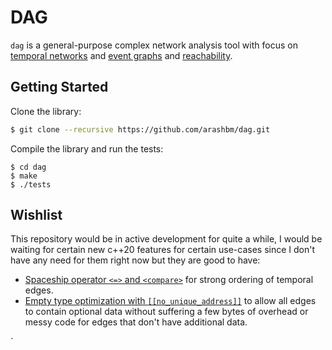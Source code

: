 # DAG
`dag` is a general-purpose complex network analysis tool with focus on [temporal
networks][temp] and [event graphs][event] and [reachability][out-component].

[temp]: https://arxiv.org/abs/1108.1780
[event]: https://arxiv.org/abs/1709.05647
[out-component]: https://arxiv.org/abs/1908.11831


## Getting Started

Clone the library:
```bash
$ git clone --recursive https://github.com/arashbm/dag.git
```

Compile the library and run the tests:
```
$ cd dag
$ make
$ ./tests
```

## Wishlist

This repository would be in active development for quite a while, I would be
waiting for certain new c++20 features for certain use-cases since I don't have
any need for them right now but they are good to have:

* [Spaceship operator `<=>` and `<compare>`][spaceship] for strong ordering of
  temporal edges.
* [Empty type optimization with `[[no_unique_address]]`][no-unique-address] to allow
  all edges to contain optional data without suffering a few bytes of overhead
  or messy code for edges that don't have additional data.

[spaceship]: https://en.cppreference.com/w/cpp/language/default_comparisons
[no-unique-address]: https://en.cppreference.com/w/cpp/language/attributes/no_unique_address
`
